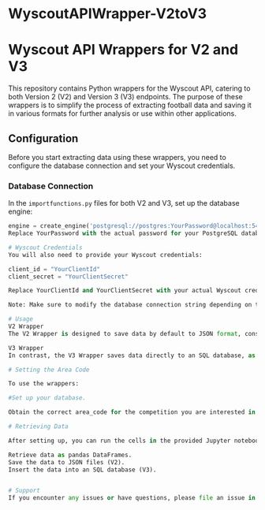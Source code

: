 # WyscoutAPIWrapper-V2toV3

# Wyscout API Wrappers for V2 and V3

This repository contains Python wrappers for the Wyscout API, catering to both Version 2 (V2) and Version 3 (V3) endpoints. The purpose of these wrappers is to simplify the process of extracting football data and saving it in various formats for further analysis or use within other applications.

## Configuration

Before you start extracting data using these wrappers, you need to configure the database connection and set your Wyscout credentials.

### Database Connection

In the `importfunctions.py` files for both V2 and V3, set up the database engine:

```python
engine = create_engine('postgresql://postgres:YourPassword@localhost:5432/wyscout')
Replace YourPassword with the actual password for your PostgreSQL database.

# Wyscout Credentials
You will also need to provide your Wyscout credentials:

client_id = "YourClientId"
client_secret = "YourClientSecret"

Replace YourClientId and YourClientSecret with your actual Wyscout credentials.

Note: Make sure to modify the database connection string depending on the SQL database type you are using.

# Usage
V2 Wrapper
The V2 Wrapper is designed to save data by default to JSON format, considering the compatibility with a variety of open-source repositories that utilize JSON.

V3 Wrapper
In contrast, the V3 Wrapper saves data directly to an SQL database, as there are no existing repositories for processing V3 data.

# Setting the Area Code

To use the wrappers:

#Set up your database.

Obtain the correct area_code for the competition you are interested in by visiting Wyscout [Competitions Support.](https://support.wyscout.com/competitions)

# Retrieving Data

After setting up, you can run the cells in the provided Jupyter notebooks to retrieve data. The wrappers allow you to:

Retrieve data as pandas DataFrames.
Save the data to JSON files (V2).
Insert the data into an SQL database (V3).


# Support
If you encounter any issues or have questions, please file an issue in the repository.
